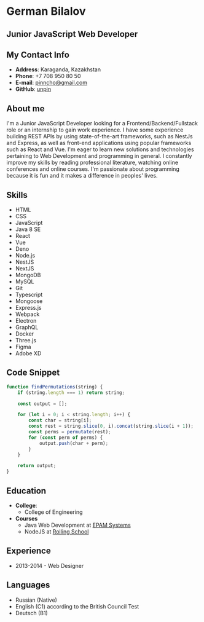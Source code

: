 # German Bilalov

## Junior JavaScript Web Developer

## My Contact Info

-   **Address**: Karaganda, Kazakhstan
-   **Phone**: +7 708 950 80 50
-   **E-mail**: pinncho@gmail.com
-   **GitHub**: [unpin](https://github.com/unpin)

## About me

I'm a Junior JavaScript Developer looking for a Frontend/Backend/Fullstack role or an internship to gain work experience. I have some experience building REST APIs by using state-of-the-art frameworks, such as NestJs and Express, as well as front-end applications using popular frameworks such as React and Vue. I'm eager to learn new solutions and technologies pertaining to Web Development and programming in general. I constantly improve my skills by reading professional literature, watching online conferences and online courses. I'm passionate about programming because it is fun and it makes a difference in peoples' lives.

## Skills

-   HTML
-   CSS
-   JavaScript
-   Java 8 SE
-   React
-   Vue
-   Deno
-   Node.js
-   NestJS
-   NextJS
-   MongoDB
-   MySQL
-   Git
-   Typescript
-   Mongoose
-   Express.js
-   Webpack
-   Electron
-   GraphQL
-   Docker
-   Three.js
-   Figma
-   Adobe XD

## Code Snippet

```javascript
function findPermutations(string) {
    if (string.length === 1) return string;

    const output = [];

    for (let i = 0; i < string.length; i++) {
        const char = string[i];
        const rest = string.slice(0, i).concat(string.slice(i + 1));
        const perms = permutate(rest);
        for (const perm of perms) {
            output.push(char + perm);
        }
    }

    return output;
}
```

## Education

-   **College**:
    -   College of Engineering
-   **Courses**
    -   Java Web Development at [EPAM Systems](http://www.epam.com/)
    -   NodeJS at [Rolling School](https://rs.school/)

## Experience

-   2013-2014 - Web Designer

## Languages

-   Russian (Native)
-   English (C1) according to the British Council Test
-   Deutsch (B1)
